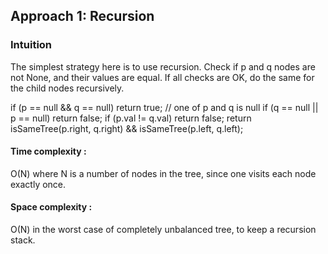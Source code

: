 ## Approach 1: Recursion
### Intuition

The simplest strategy here is to use recursion. Check if p and q nodes are not None, and their values are equal. If all checks are OK, do the same for the child nodes recursively.

if (p == null && q == null) return true;
    // one of p and q is null
    if (q == null || p == null) return false;
    if (p.val != q.val) return false;
    return isSameTree(p.right, q.right) &&
            isSameTree(p.left, q.left);
            
  
#### Time complexity : 
O(N) where N is a number of nodes in the tree, since one visits each node exactly once.

#### Space complexity : 
O(N) in the worst case of completely unbalanced tree, to keep a recursion stack.
